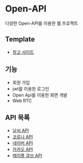# Open-API
다양한 Open-API를 이용한 웹 프로젝트

## Template
* [참고 사이트](https://coreui.io/vue/docs/getting-started/introduction.html)


## 기능
* 회원 가입
* jwt를 이용한 로그인
* Open Api를 이용한 화면 개발
* Web RTC

## API 목록 
* [날씨 API](https://www.data.go.kr/index.do)
* [코로나 API](https://github.com/dhlife09/Corona-19-API)
* [네이버 API](https://developers.naver.com/docs/serviceapi/search/movie/movie.md)
* [카카오 API](https://developers.kakao.com/docs/latest/ko/kakaologin/rest-api)
* [메이플 큐브 API](https://developers.nexon.com/Maplestory)


